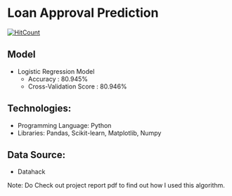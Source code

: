 # Loan Approval Prediction
[![HitCount](http://hits.dwyl.io/ParthS007/Loan-Approval-Prediction.svg)](http://hits.dwyl.io/ParthS007/Loan-Approval-Prediction)

## Model
- Logistic Regression Model 
    - Accuracy : 80.945%
    - Cross-Validation Score : 80.946%

## Technologies:
- Programming Language: Python
- Libraries: Pandas, Scikit-learn, Matplotlib, Numpy

## Data Source:
- Datahack

Note: Do Check out project report pdf to find out how I used this algorithm.
